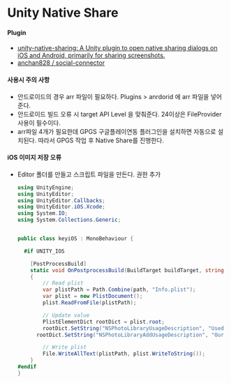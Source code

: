 # Unity Native Share



#### Plugin

- [unity-native-sharing: A Unity plugin to open native sharing dialogs on iOS and Android, primarily for sharing screenshots.](https://github.com/gmikhail/unity-native-sharing)
- [anchan828 / social-connector](https://github.com/anchan828/social-connector) 



#### 사용시 주의 사항

- 안드로이드의 경우 arr 파일이 필요하다. Plugins > anrdorid 에 arr 파일을 넣어준다.
- 안드로이드 빌드 오류 시 target API Level 을 맞춰준다. 24이상은 FileProvider 사용이 필수이다.
- arr파일 4개가 필요한데 GPGS 구글플레이연동 플러그인을 설치하면 자동으로 설치된다. 따라서 GPGS 작업 후  Native Share를 진행한다. 



#### iOS 이미지 저장 오류

- Editor 폴더를 만들고 스크립트 파일을 만든다. 권한 추가

  ```c#
  using UnityEngine;
  using UnityEditor;
  using UnityEditor.Callbacks;
  using UnityEditor.iOS.Xcode;
  using System.IO;
  using System.Collections.Generic;
  
  
  public class keyiOS : MonoBehaviour {
  
  	#if UNITY_IOS
  
      [PostProcessBuild]
      static void OnPostprocessBuild(BuildTarget buildTarget, string path)
      {
          // Read plist
          var plistPath = Path.Combine(path, "Info.plist");
          var plist = new PlistDocument();
          plist.ReadFromFile(plistPath);
  
          // Update value
          PlistElementDict rootDict = plist.root;
          rootDict.SetString("NSPhotoLibraryUsageDescription", "Used for uploading selfies");
  		rootDict.SetString("NSPhotoLibraryAddUsageDescription", "Our application needs permission to write photos...");
  
          // Write plist
          File.WriteAllText(plistPath, plist.WriteToString());
      }
  #endif
  }
  
  ```

  